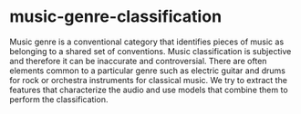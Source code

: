 # music-genre-classification

Music genre is a conventional category that identifies pieces of music as belonging to a shared set of conventions. Music classification is subjective and therefore it can be inaccurate and controversial. There are often elements common to a particular genre such as electric guitar and drums for rock or orchestra instruments for classical music. We try to extract the features that characterize the audio and use models that combine them to perform the classification.
